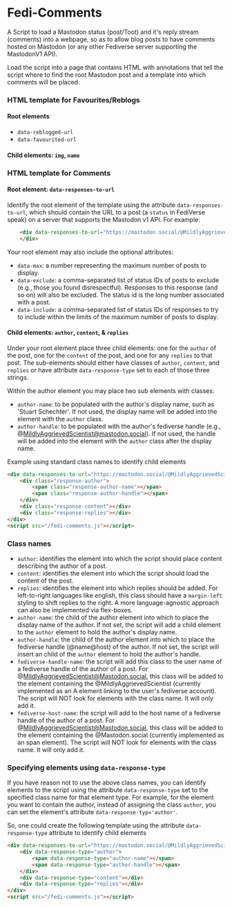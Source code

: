 # Fedi-Comments

A Script to load a Mastodon status (post/Toot) and it's reply stream (comments) into a webpage, so as to allow blog posts to have comments hosted on Mastodon (or any other Fediverse server supporting the MastodonV1 API).

Load the script into a page that contains HTML with annotations that tell the script where to find the root Mastodon post and a template into which comments will be placed.

### HTML template for Favourites/Reblogs

#### Root elements
 - `data-reblogged-url`
 - `data-favourited-url`

#### Child elements: `img`, `name`



### HTML template for Comments

#### Root element: `data-responses-to-url`
Identify the root element of the template using the attribute `data-responses-to-url`, which should contain the URL to a post (a `status` in FediVerse speak) on a server that supports the Mastodon v1 API. For example:
```html
	<div data-responses-to-url="https://mastodon.social/@MildlyAggrievedScientist/110826278791052494">
	</div>
```

Your root element may also include the optional attributes:
 - `data-max`: a number representing the maximum number of posts to display.
 - `data-exclude`: a comma-separated list of status IDs of posts to exclude (e.g., those you found disrespectful). Responses to this response (and so on) will also be excluded. The status id is the long number associated with a post.
 - `data-include`: a comma-separated list of status IDs of responses to try to include within the limits of the maximum number of posts to display.


#### Child elements: `author`, `content`, & `replies`
Under your root element place three child elements: one for the `author` of the post, one for the `content` of the post, and one for any `replies` to that post. The sub-elements should either have classes of `author`, `content`, and `replies` or have attribute `data-response-type` set to each of those three strings.

Within the author element you may place two sub elements with classes:
 - `author-name`: to be populated with the author's display name, such as  'Stuart Schechter'. If not used, the display name will be added into the element with the `author` class.
 - `author-handle`: to be populated with the author's fediverse handle (e.g., @MildlyAggrievedScientist@mastodon.social). If not used, the handle will be added into the element with the `author` class after the display name.

Example using standard class names to identify child elements
```html
<div data-responses-to-url="https://mastodon.social/@MildlyAggrievedScientist/110826278791052494">
	<div class="response-author">
		<span class="response-author-name"></span>
		<span class="response-author-handle"></span>
	</div>
	<div class="response-content"></div>
	<div class="response-replies"></div>
</div>
<script src="/fedi-comments.js"></script>
```


### Class names

 - `author`: identifies the element into which the script should place content describing the author of a post.
 - `content`: identifies the element into which the script should load the content of the post.
 - `replies`: identifies the element into which replies should be added. For left-to-right languages like english, this class should have a `margin-left` styling to shift replies to the right. A more language-agnostic approach can also be implemented via flex-boxes.
 - `author-name`: the child of the author element into which to place the display name of the author. If not set, the script will add a child element to the `author` element to hold the author's display name.
 - `author-handle`: the child of the author element into which to place the fediverse handle (@name@host) of the author. If not set, the script will insert an child of the `author` element to hold the author's handle.
 - `fediverse-handle-name`: the script will add this class to the user name of a fediverse handle of the author of a post. For @MildlyAggrievedScientist@Mastodon.social, this class will be added to the element containing the @MildlyAggrievedScientist (currently implemented as an A element linking to the user's fediverse account). The script will NOT look for elements with the class name. It will only add it.
 - `fediverse-host-name`: the script will add to the host name of a fediverse handle of the author of a post. For @MildlyAggrievedScientist@Mastodon.social, this class will be added to the element containing the @Mastodon.social (currently implemented as an span element).  The script will NOT look for elements with the class name. It will only add it.

### Specifying elements using `data-response-type`
If you have reason not to use the above class names, you can identify elements to the script using the attribute `data-response-type` set to the specified class name for that element type. For example, for the element you want to contain the author, instead of assigning the class `author`, you can set the element's attribute `data-response-typ='author'`.


So, one could create the following template using the attribute `data-response-type` attribute to identify child elements
```html
<div data-responses-to-url="https://mastodon.social/@MildlyAggrievedScientist/110826278791052494">
	<div data-response-type="author">
		<span data-response-type="author-name"></span>
		<span data-response-type="author-handle"></span>
	</div>
	<div data-response-type="content"></div>
	<div data-response-type="replies"></div>
</div>
<script src="/fedi-comments.js"></script>
```
